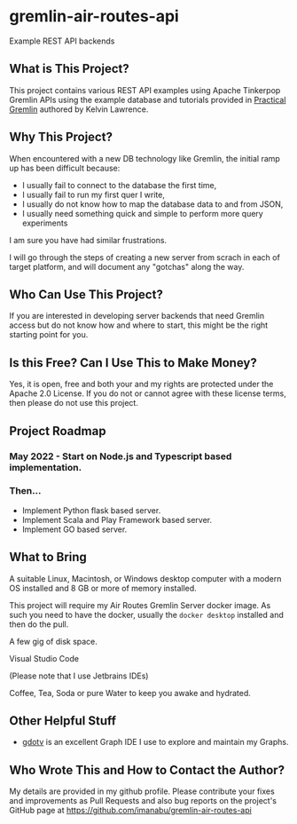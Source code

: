 # gremlin-air-routes-api
Example REST API backends

## What is This Project?

This project contains various REST API examples using Apache Tinkerpop Gremlin APIs using 
the example database and tutorials provided in [Practical Gremlin](https://www.kelvinlawrence.net/book/Gremlin-Graph-Guide.html)
authored by Kelvin Lawrence.

## Why This Project? 
When encountered with a new DB technology like Gremlin, the initial ramp up has been difficult because:

* I usually fail to connect to the database the first time,
* I usually fail to run my first quer I write,
* I usually do not know how to map the database data to and from JSON,
* I usually need something quick and simple to perform more query experiments

I am sure you have had similar frustrations. 

I will go through the steps of creating a new server from scrach in each of target platform, and
will document any "gotchas" along the way.

## Who Can Use This Project?

If you are interested in developing server backends that need Gremlin access but do not know
how and where to start, this might be the right starting point for you.

## Is this Free? Can I Use This to Make Money?

Yes, it is open, free and both your and my rights are protected under the Apache 2.0 License. If you do not or cannot agree with
these license terms, then please do not use this project.

## Project Roadmap

### May 2022 - Start on Node.js and Typescript based implementation.

### Then...

* Implement Python flask based server. 
* Implement Scala and Play Framework based server.
* Implement GO based server.

## What to Bring

A suitable Linux, Macintosh, or Windows desktop computer with a modern OS installed and 8 GB or more
of memory installed.

This project will require my Air Routes Gremlin Server docker image. As such you need to have
the docker, usually the `docker desktop` installed and then do the pull.

A few gig of disk space.

Visual Studio Code

(Please note that I use Jetbrains IDEs)

Coffee, Tea, Soda or pure Water to keep you awake and hydrated.

## Other Helpful Stuff

* [gdotv](https://gdotv.com) is an excellent Graph IDE I use to explore and maintain my Graphs.

## Who Wrote This and How to Contact the Author?

My details are provided in my github profile. 
Please contribute your fixes and improvements as Pull Requests and also bug reports on the
project's GitHub page at https://github.com/imanabu/gremlin-air-routes-api




